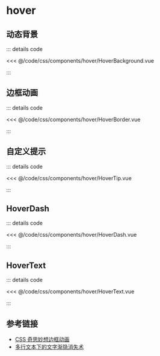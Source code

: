<script setup>
import HoverBackground from '../components/hover/HoverBackground.vue'
import HoverBorder from '../components/hover/HoverBorder.vue'
import HoverTip from '../components/hover/HoverTip.vue'
import HoverDash from '../components/hover/HoverDash.vue'
import HoverText from '../components/hover/HoverText.vue'
</script>

# hover

## 动态背景

<HoverBackground />

::: details code

<<< @/code/css/components/hover/HoverBackground.vue

:::

## 边框动画

<HoverBorder />

::: details code

<<< @/code/css/components/hover/HoverBorder.vue

:::

## 自定义提示

<HoverTip />

::: details code

<<< @/code/css/components/hover/HoverTip.vue

:::

## HoverDash

<HoverDash />

::: details code

<<< @/code/css/components/hover/HoverDash.vue

:::

## HoverText

<HoverText />

::: details code

<<< @/code/css/components/hover/HoverText.vue

:::

## 参考链接

- [CSS 奇思妙想边框动画](https://juejin.cn/post/6918921604160290830)
- [多行文本下的文字渐隐消失术](https://juejin.cn/post/7132299418631405581)
